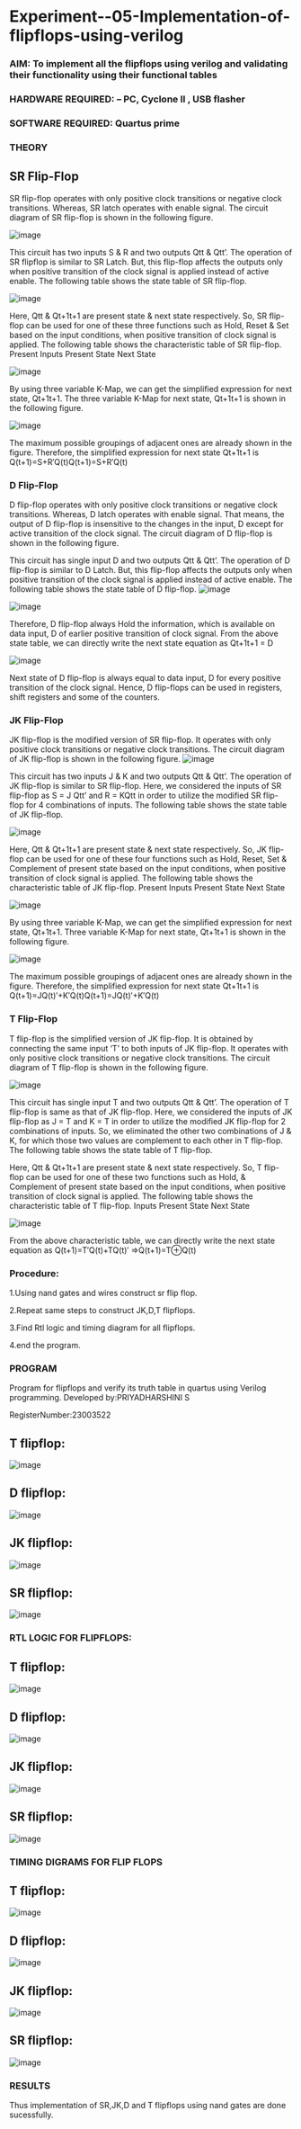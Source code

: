 # Experiment--05-Implementation-of-flipflops-using-verilog
### AIM: To implement all the flipflops using verilog and validating their functionality using their functional tables
### HARDWARE REQUIRED:  – PC, Cyclone II , USB flasher
### SOFTWARE REQUIRED:   Quartus prime

### THEORY 
## SR Flip-Flop
SR flip-flop operates with only positive clock transitions or negative clock transitions. Whereas, SR latch operates with enable signal. The circuit diagram of SR flip-flop is shown in the following figure.

![image](https://user-images.githubusercontent.com/36288975/167910294-bb550548-b1dc-4cba-9044-31d9037d476b.png)

 
This circuit has two inputs S & R and two outputs Qtt & Qtt’. The operation of SR flipflop is similar to SR Latch. But, this flip-flop affects the outputs only when positive transition of the clock signal is applied instead of active enable.
The following table shows the state table of SR flip-flop.


![image](https://user-images.githubusercontent.com/36288975/167910648-ced88e69-869c-42e2-9718-a285a3902446.png)


Here, Qtt & Qt+1t+1 are present state & next state respectively. So, SR flip-flop can be used for one of these three functions such as Hold, Reset & Set based on the input conditions, when positive transition of clock signal is applied. The following table shows the characteristic table of SR flip-flop.
Present Inputs	Present State	Next State


![image](https://user-images.githubusercontent.com/36288975/167908180-5fc9d589-1cb5-41f5-b2c8-927e04f5f387.png)

By using three variable K-Map, we can get the simplified expression for next state, Qt+1t+1. The three variable K-Map for next state, Qt+1t+1 is shown in the following figure.

![image](https://user-images.githubusercontent.com/36288975/167908214-25b30a54-db20-4bcb-9385-5f93a1982a09.png)

 
The maximum possible groupings of adjacent ones are already shown in the figure. Therefore, the simplified expression for next state Qt+1t+1 is
Q(t+1)=S+R′Q(t)Q(t+1)=S+R′Q(t)


### D Flip-Flop
D flip-flop operates with only positive clock transitions or negative clock transitions. Whereas, D latch operates with enable signal. That means, the output of D flip-flop is insensitive to the changes in the input, D except for active transition of the clock signal. The circuit diagram of D flip-flop is shown in the following figure.
 
This circuit has single input D and two outputs Qtt & Qtt’. The operation of D flip-flop is similar to D Latch. But, this flip-flop affects the outputs only when positive transition of the clock signal is applied instead of active enable.
The following table shows the state table of D flip-flop.
![image](https://user-images.githubusercontent.com/36288975/167908342-e03f0cbb-5958-43bb-b74a-5e3ec2341675.png)

![image](https://user-images.githubusercontent.com/36288975/167910325-aeef0739-0a54-40e2-bebd-6f5fa0cad10e.png)



Therefore, D flip-flop always Hold the information, which is available on data input, D of earlier positive transition of clock signal. From the above state table, we can directly write the next state equation as
Qt+1t+1 = D



![image](https://user-images.githubusercontent.com/36288975/167908850-d39d07ba-7f9d-490a-b9f2-274e189fd047.png)

Next state of D flip-flop is always equal to data input, D for every positive transition of the clock signal. Hence, D flip-flops can be used in registers, shift registers and some of the counters.


### JK Flip-Flop
JK flip-flop is the modified version of SR flip-flop. It operates with only positive clock transitions or negative clock transitions. The circuit diagram of JK flip-flop is shown in the following figure.
![image](https://user-images.githubusercontent.com/36288975/167910378-d2d984a7-2815-4d17-8c41-ee4bdf59ec24.png) 

 
This circuit has two inputs J & K and two outputs Qtt & Qtt’. The operation of JK flip-flop is similar to SR flip-flop. Here, we considered the inputs of SR flip-flop as S = J Qtt’ and R = KQtt in order to utilize the modified SR flip-flop for 4 combinations of inputs.
The following table shows the state table of JK flip-flop.


![image](https://user-images.githubusercontent.com/36288975/167908575-59c35afb-50d3-46a2-888c-47478a3179d5.png)

Here, Qtt & Qt+1t+1 are present state & next state respectively. So, JK flip-flop can be used for one of these four functions such as Hold, Reset, Set & Complement of present state based on the input conditions, when positive transition of clock signal is applied. The following table shows the characteristic table of JK flip-flop.
Present Inputs	Present State	Next State

![image](https://user-images.githubusercontent.com/36288975/167908664-c854ffe9-0bd3-44c2-bfa6-e53928181c69.png)


By using three variable K-Map, we can get the simplified expression for next state, Qt+1t+1. Three variable K-Map for next state, Qt+1t+1 is shown in the following figure.
 
 
 ![image](https://user-images.githubusercontent.com/36288975/167908688-fa93c3e9-8323-4864-947d-c11d163d5a90.png)

The maximum possible groupings of adjacent ones are already shown in the figure. Therefore, the simplified expression for next state Qt+1t+1 is
Q(t+1)=JQ(t)′+K′Q(t)Q(t+1)=JQ(t)′+K′Q(t)



### T Flip-Flop
T flip-flop is the simplified version of JK flip-flop. It is obtained by connecting the same input ‘T’ to both inputs of JK flip-flop. It operates with only positive clock transitions or negative clock transitions. The circuit diagram of T flip-flop is shown in the following figure.

![image](https://user-images.githubusercontent.com/36288975/167911534-5f3c445d-bc68-46e2-9a9c-7efce5febc60.png)



This circuit has single input T and two outputs Qtt & Qtt’. The operation of T flip-flop is same as that of JK flip-flop. Here, we considered the inputs of JK flip-flop as J = T and K = T in order to utilize the modified JK flip-flop for 2 combinations of inputs. So, we eliminated the other two combinations of J & K, for which those two values are complement to each other in T flip-flop.
The following table shows the state table of T flip-flop.



Here, Qtt & Qt+1t+1 are present state & next state respectively. So, T flip-flop can be used for one of these two functions such as Hold, & Complement of present state based on the input conditions, when positive transition of clock signal is applied. The following table shows the characteristic table of T flip-flop.
Inputs	Present State	Next State


![image](https://user-images.githubusercontent.com/36288975/167909015-53aa9450-3f28-4202-887a-79d88228f8a0.png)

From the above characteristic table, we can directly write the next state equation as
Q(t+1)=T′Q(t)+TQ(t)′
⇒Q(t+1)=T⊕Q(t)

### Procedure:
1.Using nand gates and wires construct sr flip flop. 

2.Repeat same steps to construct JK,D,T flipflops.

3.Find Rtl logic and timing diagram for all flipflops.

4.end the program.

### PROGRAM 

Program for flipflops  and verify its truth table in quartus using Verilog programming.
Developed by:PRIYADHARSHINI S

RegisterNumber:23003522 

## T flipflop:
![image](https://github.com/priyadharshini225/Experiment--05-Implementation-of-flipflops-using-verilog/assets/138849213/029e4af8-69af-4c6e-82f0-a29f26501141)

## D flipflop:
![image](https://github.com/priyadharshini225/Experiment--05-Implementation-of-flipflops-using-verilog/assets/138849213/2fc5028b-7713-4fe1-a5e0-c8b251756487)

## JK flipflop:
![image](https://github.com/priyadharshini225/Experiment--05-Implementation-of-flipflops-using-verilog/assets/138849213/2f6fa106-17a8-4b5f-8492-3dfb38ec2a98)

## SR flipflop:
![image](https://github.com/priyadharshini225/Experiment--05-Implementation-of-flipflops-using-verilog/assets/138849213/d54aec0f-da2c-41b3-81fe-e5b90408002a)



### RTL LOGIC FOR FLIPFLOPS:

## T flipflop:
![image](https://github.com/priyadharshini225/Experiment--05-Implementation-of-flipflops-using-verilog/assets/138849213/6476e04e-c3f4-433f-9022-18a04d4d27a7)

## D flipflop:
![image](https://github.com/priyadharshini225/Experiment--05-Implementation-of-flipflops-using-verilog/assets/138849213/26834208-3b73-43f9-98e4-2b3e6f70e8cc)

## JK flipflop:
![image](https://github.com/priyadharshini225/Experiment--05-Implementation-of-flipflops-using-verilog/assets/138849213/a2cf8648-b230-4dfd-8fb0-01633ba4c6fd)

## SR flipflop:
![image](https://github.com/priyadharshini225/Experiment--05-Implementation-of-flipflops-using-verilog/assets/138849213/8c5e90c1-6851-402b-a435-8cb73e47d14c)

### TIMING DIGRAMS FOR FLIP FLOPS 
## T flipflop:
![image](https://github.com/priyadharshini225/Experiment--05-Implementation-of-flipflops-using-verilog/assets/138849213/1df8c64c-4e57-4da7-a9e4-8ed1afe405ab)

## D flipflop:
![image](https://github.com/priyadharshini225/Experiment--05-Implementation-of-flipflops-using-verilog/assets/138849213/50e42686-4e27-4b89-9c49-4ecc45bd75f6)

## JK flipflop:
![image](https://github.com/priyadharshini225/Experiment--05-Implementation-of-flipflops-using-verilog/assets/138849213/340b241b-4a43-4e9b-b1d6-ac9c935ca01a)

## SR flipflop:
![image](https://github.com/priyadharshini225/Experiment--05-Implementation-of-flipflops-using-verilog/assets/138849213/a51cabe5-942e-4098-b7d7-ae2b45f86033)

### RESULTS 
Thus implementation of SR,JK,D and T flipflops using nand gates are done sucessfully.
